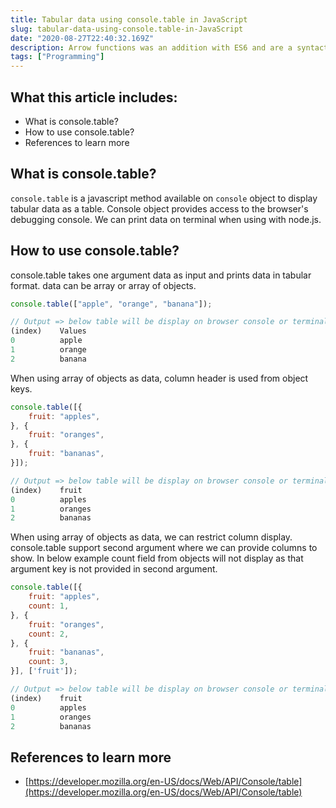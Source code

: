 ```yaml
---
title: Tabular data using console.table in JavaScript
slug: tabular-data-using-console.table-in-JavaScript
date: "2020-08-27T22:40:32.169Z"
description: Arrow functions was an addition with ES6 and are a syntactical alternative to regular functions. They are a shorter version of function defination.
tags: ["Programming"]
---
```


## What this article includes:

- What is console.table?
- How to use console.table?
- References to learn more

## What is console.table?

`console.table` is a javascript method available on `console` object to display tabular data as a table. Console object provides access to the browser's debugging console. We can print data on terminal when using with node.js.

## How to use console.table?

console.table takes one argument data as input and prints data in tabular format. data can be array or array of objects.

```js
console.table(["apple", "orange", "banana"]);

// Output => below table will be display on browser console or terminal
(index)    Values
0          apple
1          orange
2          banana
```

When using array of objects as data, column header is used from object keys.
```js
console.table([{
    fruit: "apples",
}, {
    fruit: "oranges",
}, {
    fruit: "bananas",
}]);

// Output => below table will be display on browser console or terminal
(index)    fruit
0          apples
1          oranges
2          bananas
```

When using array of objects as data, we can restrict column display. console.table support second argument where we can provide columns to show. In below example count field from objects will not display as that argument key is not provided in second argument.
```js
console.table([{
    fruit: "apples",
    count: 1,
}, {
    fruit: "oranges",
    count: 2,
}, {
    fruit: "bananas",
    count: 3,
}], ['fruit']);

// Output => below table will be display on browser console or terminal
(index)    fruit
0          apples
1          oranges
2          bananas
```

## References to learn more

- [https://developer.mozilla.org/en-US/docs/Web/API/Console/table](https://developer.mozilla.org/en-US/docs/Web/API/Console/table)


